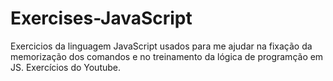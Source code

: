 # Exercises-JavaScript
Exercicios da linguagem JavaScript usados para me ajudar na fixação da memorização dos comandos e no treinamento da lógica de programção em JS. Exercícios do Youtube.
